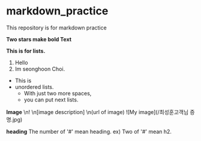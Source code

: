 # markdown_practice
This repository is for markdown practice

**Two stars make bold Text**

**This is for lists.**
1. Hello
2. Im seonghoon Choi.
 
* This is
* unordered lists.
  * With just two more spaces,
  * you can put next lists.

**Image** 
\n!
\n[image description]
\n(url of image)
![My image](/최성훈고객님 증명.jpg)

**heading**
The number of '#' mean heading.
ex) Two of '#' mean h2.

